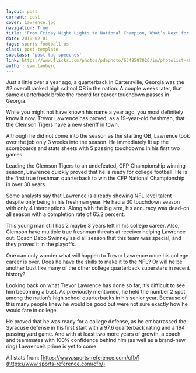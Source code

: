 ```yaml
---
layout: post
current: post
cover: Lawrence.jpg
navigation: True
title: "From Friday Night Lights to National Champion, What’s Next for Trevor Lawrence?"
date: 2019-02-01
tags: sports football-us
class: post-template
subclass: 'post tag-speeches'
link: https://www.flickr.com/photos/pdaphoto/6349507026/in/photolist-aF5Te5-6ooz3-6oo31-6ooym-6op4f-6oppX-4sr2Yy-6opEK-6oo4Z-6opAg-6optR-6opfG-6op5y-6opzQ-6ophB-aJovTc-6op1K-6ooFc-8moRPj-6opm6-5vcfuy-6opgA-6opj8-6opno-6op6q-5v7nhk-6opoj-6opku-pxDQAj-5v7imT-6opBm-aJovk6-6ooP4-5vbPXf-6opK1-5vbAFy-5v6xXr-6ooQp-6op74-6opJq-5v7P6p-6opBV-6oo5x-6ootc-6oo5Y-6opr6-8mkGFM-THnm9M-23rnrid-asYoMd
author: sam.tanberg
---
```

Just a little over a year ago, a quarterback in Cartersville, Georgia was the #2 overall ranked high school QB in the nation. A couple weeks later, that same quarterback broke the record for career touchdown passes in Georgia.

While you might not have known his name a year ago, you most definitely know it now. Trevor Lawrence has proved, as a 19-year-old freshman, that the Clemson Tigers have a new sheriff in town.

Although he did not come into the season as the starting QB, Lawrence took over the job only 3 weeks into the season. He immediately lit up the scoreboards and stats sheets with 5 passing touchdowns in his first two games.

Leading the Clemson Tigers to an undefeated, CFP Championship winning season, Lawrence quickly proved that he is ready for college football. He is the first true freshman quarterback to win the CFP National Championship in over 30 years.

Some analysts say that Lawrence is already showing NFL level talent despite only being in his freshman year. He had a 30 touchdown season with only 4 interceptions. Along with the big arm, his accuracy was dead-on all season with a completion rate of 65.2 percent.

This young man still has 2 maybe 3 years left in his college career. Also, Clemson have multiple true freshman threats at receiver helping Lawrence out. Coach Dabo Swinney said all season that this team was special, and they proved it in the playoffs.

One can only wonder what will happen to Trevor Lawrence once his college career is over. Does he have the skills to make it to the NFL? Or will he be another bust like many of the other college quarterback superstars in recent history?

Looking back on what Trevor Lawrence has done so far, it’s difficult to see him becoming a bust. As previously mentioned, he held the number 2 spot among the nation’s high school quarterbacks in his senior year. Because of this many people knew he would be good but were not sure exactly how he would fare in college.

He proved that he was ready for a college defense, as he embarrassed the Syracuse defense in his first start with a 97.6 quarterback rating and a 194 passing yard game. And with at least two more years of growth, a coach and teammates with 100% confidence behind him (as well as a brand-new ring) Lawrence’s prime is yet to come.



All stats from: [https://www.sports-reference.com/cfb/](https://www.sports-reference.com/cfb/)
